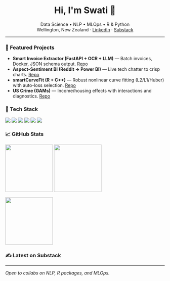 <!-- Hero -->
<h1 align="center">Hi, I'm Swati 👋</h1>
<p align="center">
  Data Science • NLP • MLOps • R & Python
  <br/>Wellington, New Zealand · <a href="https://www.linkedin.com/in/swati694/">LinkedIn</a> · <a href="https://jhaswati694.substack.com">Substack</a>
</p>

---

### 🔭 Featured Projects
- **Smart Invoice Extractor (FastAPI + OCR + LLM)** — Batch invoices, Docker, JSON schema output. [Repo](https://github.com/SwatiNeha/smart-doc-scanner)
- **Aspect-Sentiment BI (Reddit → Power BI)** — Live tech chatter to crisp charts. [Repo](https://github.com/SwatiNeha/aspect-sentiment-bi)
- **smartCurveFit (R + C++)** — Robust nonlinear curve fitting (L2/L1/Huber) with auto-loss selection. [Repo](https://github.com/SwatiNeha/smartCurveFit)
- **US Crime (GAMs)** — Income/housing effects with interactions and diagnostics. [Repo](https://github.com/SwatiNeha/uscrime-gam)

### 🧰 Tech Stack
<!-- Shields (customize logos/text via shields.io) -->
<img src="https://img.shields.io/badge/Python-–?logo=python" />
<img src="https://img.shields.io/badge/R-–?logo=r" />
<img src="https://img.shields.io/badge/FastAPI-–?logo=fastapi" />
<img src="https://img.shields.io/badge/Power%20BI-–?logo=powerbi" />
<img src="https://img.shields.io/badge/Docker-–?logo=docker" />
<img src="https://img.shields.io/badge/MLflow-–?logo=mlflow" />

### 📈 GitHub Stats
<!-- Replace YOUR_GH_USERNAME everywhere -->
<p>
  <img src="https://github-readme-stats.vercel.app/api?username=YOUR_GH_USERNAME&show_icons=true" height="150" />
  <img src="https://github-readme-streak-stats.herokuapp.com?user=YOUR_GH_USERNAME" height="150" />
</p>
<p>
  <img src="https://github-readme-stats.vercel.app/api/top-langs/?username=YOUR_GH_USERNAME&layout=compact" height="150" />
</p>

### ✍️ Latest on Substack
<!-- BLOG-POST-LIST:START -->
<!-- BLOG-POST-LIST:END -->

---
*Open to collabs on NLP, R packages, and MLOps.*
